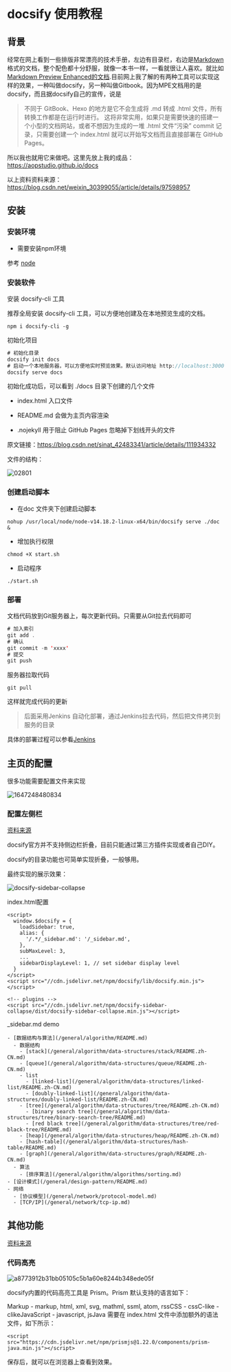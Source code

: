 # docsify 使用教程

## 背景

经常在网上看到一些排版非常漂亮的技术手册，左边有目录栏，右边是[Markdown](https://so.csdn.net/so/search?q=Markdown&spm=1001.2101.3001.7020)格式的文档，整个配色都十分舒服，就像一本书一样，一看就很让人喜欢。就比如[Markdown Preview Enhanced的文档](https://shd101wyy.github.io/markdown-preview-enhanced/#/zh-cn/).目前网上我了解的有两种工具可以实现这样的效果，一种叫做docsify，另一种叫做Gitbook。因为MPE文档用的是docsify，而且据docsify自己的宣传，说是

> 不同于 GitBook、Hexo 的地方是它不会生成将 .md 转成 .html 文件，所有转换工作都是在运行时进行。
> 这将非常实用，如果只是需要快速的搭建一个小型的文档网站，或者不想因为生成的一堆 .html 文件“污染” commit 记录，只需要创建一个 index.html 就可以开始写文档而且直接部署在 GitHub Pages。

所以我也就用它来做吧。这里先放上我的成品：<https://aopstudio.github.io/docs>

以上资料资料来源：https://blog.csdn.net/weixin_30399055/article/details/97598957 

## 安装

###  安装环境

- 需要安装npm环境

参考 [node](node.md)

### 安装软件

安装 docsify-cli 工具

推荐全局安装 docsify-cli 工具，可以方便地创建及在本地预览生成的文档。

`npm i docsify-cli -g`

初始化项目

````Java
# 初始化目录
docsify init docs
# 启动一个本地服务器，可以方便地实时预览效果。默认访问地址 http://localhost:3000
docsify serve docs
````

初始化成功后，可以看到 ./docs 目录下创建的几个文件

- index.html 入口文件

- README.md 会做为主页内容渲染

- .nojekyll 用于阻止 GitHub Pages 忽略掉下划线开头的文件


原文链接：https://blog.csdn.net/sinat_42483341/article/details/111934332

文件的结构：

![02801](pic/02801.png)

### 创建启动脚本

- 在doc 文件夹下创建启动脚本

`nohup /usr/local/node/node-v14.18.2-linux-x64/bin/docsify serve ./doc &`

- 增加执行权限

`chmod +X start.sh`

- 启动程序

`./start.sh`

### 部署

文档代码放到Git服务器上，每次更新代码。只需要从Git拉去代码即可
````Java
# 加入索引
git add .
# 确认
git commit -m 'xxxx'
# 提交
git push
````

服务器拉取代码

`git pull`

这样就完成代码的更新

> 后面采用Jenkins 自动化部署，通过Jenkins拉去代码，然后把文件拷贝到服务的目录

具体的部署过程可以参看[Jenkins](linux/Jenkins.md)

## 主页的配置

很多功能需要配置文件来实现

![1647248480834](pic/1647248480834.jpg)

### 配置左侧栏

[资料来源](https://cpury.com/1408.html)

docsify官方并不支持侧边栏折叠，目前只能通过第三方插件实现或者自己DIY。

docsify的目录功能也可简单实现折叠，一般够用。

最终实现的展示效果：

![docsify-sidebar-collapse](pic/docsify-sidebar-collapse.gif)



index.html配置

~~~~
<script>
  window.$docsify = {
    loadSidebar: true,
    alias: {
      '/.*/_sidebar.md': '/_sidebar.md',
    },
    subMaxLevel: 3,
    ...
    sidebarDisplayLevel: 1, // set sidebar display level
  }
</script>
<script src="//cdn.jsdelivr.net/npm/docsify/lib/docsify.min.js"></script>

<!-- plugins -->
<script src="//cdn.jsdelivr.net/npm/docsify-sidebar-collapse/dist/docsify-sidebar-collapse.min.js"></script>
~~~~

 _sidebar.md demo

~~~~
- [数据结构与算法](/general/algorithm/README.md)
  - 数据结构
    - [stack](/general/algorithm/data-structures/stack/README.zh-CN.md)
    - [queue](/general/algorithm/data-structures/queue/README.zh-CN.md)
    - list
      - [linked-list](/general/algorithm/data-structures/linked-list/README.zh-CN.md)
      - [doubly-linked-list](/general/algorithm/data-structures/doubly-linked-list/README.zh-CN.md)
    - [tree](/general/algorithm/data-structures/tree/README.zh-CN.md)
      - [binary search tree](/general/algorithm/data-structures/tree/binary-search-tree/README.md)
      - [red black tree](/general/algorithm/data-structures/tree/red-black-tree/README.md)
    - [heap](/general/algorithm/data-structures/heap/README.zh-CN.md)
    - [hash-table](/general/algorithm/data-structures/hash-table/README.md)
    - [graph](/general/algorithm/data-structures/graph/README.zh-CN.md)
  - 算法
    - [排序算法](/general/algorithm/algorithms/sorting.md)
- [设计模式](/general/design-pattern/README.md)
- 网络
  - [协议模型](/general/network/protocol-model.md)
  - [TCP/IP](/general/network/tcp-ip.md)
~~~~



## 其他功能

[资料来源](https://baijiahao.baidu.com/s?id=1683928475208184783&wfr=spider&for=pc)

### 代码高亮

![a8773912b31bb05105c5b1a60e8244b348ede05f](pic/a8773912b31bb05105c5b1a60e8244b348ede05f.png)

docsify内置的代码高亮工具是 Prism。Prism 默认支持的语言如下：

Markup - markup, html, xml, svg, mathml, ssml, atom, rssCSS - cssC-like - clikeJavaScript - javascript, jsJava 需要在 index.html 文件中添加额外的语法文件，如下所示：

~~~~
<script src="https://cdn.jsdelivr.net/npm/prismjs@1.22.0/components/prism-java.min.js"></script>
~~~~

保存后，就可以在浏览器上查看到效果。